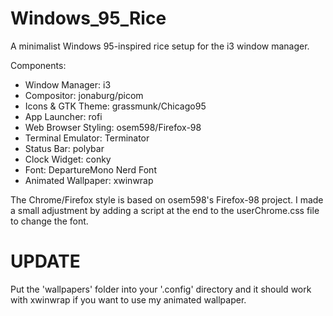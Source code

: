 # Windows_95_Rice

A minimalist Windows 95-inspired rice setup for the i3 window manager.

Components:
- Window Manager: i3
- Compositor: jonaburg/picom
- Icons & GTK Theme: grassmunk/Chicago95
- App Launcher: rofi
- Web Browser Styling: osem598/Firefox-98
- Terminal Emulator: Terminator
- Status Bar: polybar
- Clock Widget: conky
- Font: DepartureMono Nerd Font
- Animated Wallpaper: xwinwrap

The Chrome/Firefox style is based on osem598's Firefox-98 project. I made a small adjustment by adding a script at the end to the userChrome.css file to change the font.

# UPDATE
Put the 'wallpapers' folder into your '.config' directory and it should work with xwinwrap if you want to use my animated wallpaper. 
